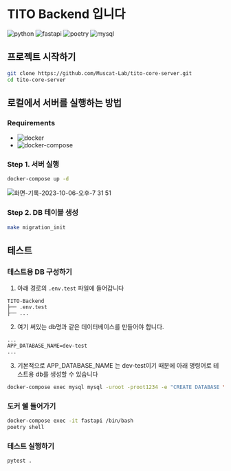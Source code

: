 # TITO Backend 입니다

![python](https://img.shields.io/badge/Python-3776AB?logo=python&logoColor=white&label=v3.11)
![fastapi](https://img.shields.io/badge/Fastapi-009688?logo=fastapi&logoColor=white&label=v0.103.1)
![poetry](https://img.shields.io/badge/Poetry-60A5FA?logo=poetry&logoColor=white&label=v1.6.1)
![mysql](https://img.shields.io/badge/mysql-4479A1?logo=mysql&logoColor=white&label=v8.0.31)


## 프로젝트 시작하기

```bash
git clone https://github.com/Muscat-Lab/tito-core-server.git
cd tito-core-server
```

## 로컬에서 서버를 실행하는 방법

### Requirements

- ![docker](https://img.shields.io/badge/Docker-2496ED?logo=docker&logoColor=white)
- ![docker-compose](https://img.shields.io/badge/Docker_Compose-000000?logo=docsdotrs&logoColor=white)


### Step 1. 서버 실행

```bash
docker-compose up -d
```

![화면-기록-2023-10-06-오후-7 31 51](https://github.com/Muscat-Lab/TITO_Backend/assets/61671343/99842f78-cc02-4971-bfa3-81edd23ca2f5)



### Step 2. DB 테이블 생성

```bash
make migration_init
```


## 테스트

### 테스트용 DB 구성하기

1. 아래 경로의 `.env.test` 파일에 들어갑니다
```
TITO-Backend
├── .env.test
├── ...
```

2. 여기 써있는 db명과 같은 데이터베이스를 만들어야 합니다.
```.env
...
APP_DATABASE_NAME=dev-test
...
```

3. 기본적으로 APP_DATABASE_NAME 는 dev-test이기 때문에 아래 명령어로 테스트용 db를 생성할 수 있습니다
```bash
docker-compose exec mysql mysql -uroot -proot1234 -e "CREATE DATABASE \`dev-test\`;"
```

### 도커 쉘 들어가기

```bash
docker-compose exec -it fastapi /bin/bash
poetry shell
```

### 테스트 실행하기

```bash
pytest .
```

